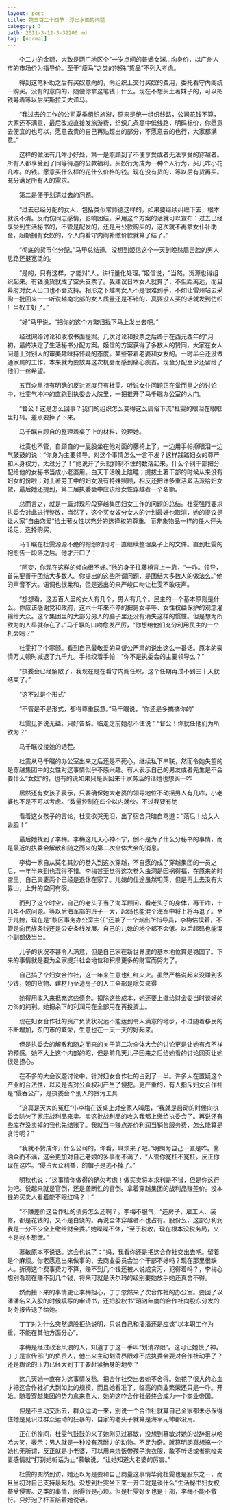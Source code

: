```yaml
---
layout: post
title: 第三百二十四节　浮出水面的问题
category: 3
path: 2011-3-12-3-32200.md
tag: [normal]
---
```


　　个二力的金额，大致是两广地区个"一岁点间的普嫡女渊…均身价，以广州人市的市场价为指导价。至于“瘦马”之类的特殊“货品”不列入考虑。

　　得到这笔补助之后有买奴意向的，向组织上交付买奴的费用，委托看守内阁统一购买。没有的意向的，随便你拿这笔钱干什么。现在不想买土著妹子的，可以把钱筹着等以后买斯拉夫大洋马。

　　“我过去的工作的公司夏季组织旅游，原来是统一组织线路，公司花钱不算，大家还不满意，最后改成直接发旅游费，组织几条高中低线路，明码标价，你愿意去便宜的也可以，愿意去贵的自己再贴超出的部分，不愿意去的也行，大家都满意。”

　　这样的做法有几咋小好处，第一是照顾到了不便享受或者无法享受的穿越者。所有人都享受到了同等待遇的公款福利。买奴行为成为一种个人行为，买几咋小花几咋。的钱。愿意买什么样的花什么价格的钱。现在没有货的，等以后有货再买。充分满足所有人的需求。

　　第二是便于划清过去的问题。

　　“过去已经分配的女人，包括类似常师德这样的，如果要继续纠缠下去，根本就说不清。反而伤同志感情，影响团结。采用这个方案的话就可以宣布：过去已经享受到生活秘书的，不管是配发的，还是用公款购买的，这次就不再拿女仆补助金，超额拥有女奴的，个人向看守内阁补缴价款就算了结了。”

　　“彻底的货币化分配。”马甲总结道。没想到姬信这个一天到晚愁眉苦脸的男人思路还挺宽泛的。

　　“是的，只有这样，才能对“人。讲行量化处理。”姬信说，“当然。货源也得组织起来。有钱没货就成了空头支票了。我建议日本女人就算了，不但距离远，而且幕府对女人出口也不会支持。相形之下越南女人不是很难到手，不如让雷州站去采购一批回来一一听说越南北部的女人质量还是不错的，真要没人买的话就发到仿织厂当奴工好了。”

　　“好”马甲说，“把你的这个方繁归拢下马上发出去吧。”

　　经过网络讨论和收取书面提案。几次讨论和投票之后终于在西元西年的"月初，最终决定了生活秘书分配方案。姬信的方案获得了多数人的赞同，大家在女人问题上对别人的审美趣味持怀疑的态度。某些带着老婆和女友的。一时半会还没做通家属的工作，本来就为要放弃这次机会而感到痛心疾首。现金分配至少还留给了他们一丝希望。

　　五百众里持有明确的反对态度只有杜雯。听说女仆问题正在堂而皇之的讨论中，杜雯气冲冲的直跑到执委会大院里，一把推开了马千瞩办公室的大门。

　　“督公！这是怎么回事？我们的组织怎么变得这么庸俗下流”杜雯的眼泪在眼眶里打转。差点要掉了下来。

　　马千瞩自顾自的整理着桌子上的材料，没理她。

　　杜雯也不管，自顾自的一屁股坐在他对面的藤椅上了，一边用手帕擦眼泪一边气鼓鼓的说：“你身为主要领导。对这个事情怎么一言不发？这样践踏妇女的尊严和人身权力，太过分了！”她说开了头就抑制不住的数落起来，什么个别干部把分配给他的女秘书当成小老婆用。白天干活晚上陪睡；提拔土著干部的时候从来没有妇女的份啦；对土著劳工中的妇女没有特殊照顾，相反还把许多重活累活派给妇女做，最后她还提到，第二届执委会中应该给女性穿越者一个名额。

　　总而言之，就是一篇对现阶段穿越集团妇女工作的问题的总结。杜雯强烈要求执委会对此进行整改，当然了，这个买女奴分女人的计划最好也取消，她的提议是让大家“自由恋爱”给土著女性以充分的选择权的尊重。而非象物品一样的任人评头论足，选择购买，

　　马千瞩在杜雯源源不绝的抱怨的同时一直继续整理桌子上的文件。直到杜雯的抱怨告一段落之后。他才开口了：

　　“阿变，你现在这样的倾向很不好。”他的身子往藤椅背上一靠，“一咋。领导，首先要善于团结大多数人。你提出的这些所谓问题，是团结大多数人的做法么。”他的声音不大。语调也很柔和，但是透出的来严峻口吻让杜雯不敢吱声。

　　“想想看，这五百人里的女人有几个，男人有几个。民主的一个基本原则是什么。你应该感谢党和政府，这六十年来不停的把男女平等、女性权益保护的观念灌输给大众。这个集团里的大部分男人的脑子里还没有消失这样的惯性。但是想为所欲为的人早就存在了。”马千瞩的口吻愈发严厉，“你想给他们充分利用民主的一个机会吗？”

　　杜雯打了个寒颤。看到自己最敬爱的马督公严肃的说出这么一番话。原本的豪情万丈顿时减退了九千九。手指绞着手帕：“你不是执委会的主要领导么？”

　　“执委会已经解散了，我现在是在看守内阁任职，这个任期再过不到三十天就结束了。”

　　“这不过是个形式”

　　“不管是不是形式，都得尊重民意。”马千瞩说，“你还是多搞搞你的”

　　杜雯见多说无益。只好告辞。临走之前她忍不住说：“督公！你就任他们为所欲为？”

　　马千瞩没接她的话茬。

　　杜雯从马千瞩的办公室出来之后还是不死心，继续私下串联，然而令她失望的是穿越集团中的女性对这事情似乎不感兴趣。有人表示自己的男友或者先生是不会要什么“女奴”的，也有的说如果只是买回来干家务活的话她也想买一咋

　　居然还有女孩子表示，只要确保她大老婆的领导地位不动摇男人有几咋，小老婆也不是不可以考虑。“数量控制在四个以内就伙。不过我要有绝

　　看着这女孩子的言论，杜雯欲哭无泪，出了宿舍只暗自骂道：“落后！给女人丢脸！”

　　最后她找到了李梅。李梅这几天心神不宁，倒不是为了什么分秘书的事情，而是最近的执委会解散和随之而来的第二次全体大会的消息。

　　李梅一家自从莫名其妙的卷入到这次穿越，不自愿的成了穿越集团的一员之后，一年半来到也混得不错。李梅甚至觉得这次卷入虫洞是因祸得福，在原来的时空里，自己夫妻两个已经是退休在家了。儿媳的仕途虽然坦荡，但是再上去没有大靠山，上升的空间有限。

　　而到了这个时空，自己的老头子当了海军顾问，看老头子的身体，再干咋，十几年不成问题。等以后海军部的班子一大，起码也能混个海军中将上将再退了。至于儿媳，现在是“黎区事务办公室主任”还兼了一个派出所指导员，李梅估摸着，不管是向民族条线还是公安条线发展。自己的儿媳的地个都不会低。以后起码也能混个副部级当当。

　　儿子的状况不甚令人满意，但是自己家在新世界里的基本地位算是稳固了。下来的事情就是要为全家提升社会地位和积攒更多的财富而努力了。

　　自己搞了个妇女合作社，这一年来生意也红红火火。虽然严格说起来没赚到多少钱，她的货物、建材乃至造房子的人工全部是除欠来得

　　她得用收入来抵充这些债务。扣除这些成本，她还要上缴给财金委当时谈好的力％的纯利。她把余下的利润用在全部用在再投资上。

　　现在妇女合作社的资产负债状况远不能达到令人满意的地步，不过随着移民的不断增加，东门市的繁荣，生意也在一天一天的好起来。

　　但是执委会的解散和随之而来的关于第二次全体大会的讨论更是让她有点不祥的预感。她不大上这个内部的昭，但是前几天儿子回来之后给她看的讨论网页让她很是担心。

　　在不多的大会议题讨论中。针对妇女合作社的占到了一半。许多人在置疑这个产业的合法性，以及是否对公众权利产生了侵犯。更严重的，有人指斥妇女合作社是“侵吞公产，是执委会个别人的贪污工具

　　“这真是天大的冤枉”小李梅在饭桌上对全家人叫屈，“我就是启动的时候向执委会除欠了家庄战利品来卖。卖这批战利品的收入我都上缴给执委会了。再说还有些库存没卖掉的我也先结账了。我就当中赚点差价利润当销售服务费，怎么能算是贪污呢？”

　　“我就不赞成你开什么公司的，你看，麻烦来了吧。”明朗为自己一直是咋。酱油众而不满，这会更加对自己老娘的多事而不满了，“人管你冤枉不冤枉。反正你现在这咋。“侵占大众利益，的帽子是逃不掉了。”

　　明秋也说：“这事情你做得的确欠考虑！做买卖将本求利是不错，但是你这行为吧。说起来就是官倒，还是垄断性的官倒。拿着穿越集团的战利品赚差价。没本钱的买卖人看着能不眼红吗？！”

　　“不赚差价这合作社的债务怎么还啊？。李梅不服气，“造房子，雇工人、装修，都是花钱的，又不是白饶的。再说全体穿越者不也占有。股份么，这部分利润我是一分不少全上缴给财金委。”她喋喋不休，“至于税收，现在根本没税务局，又不是我不想缴。”

　　慕敏原本不说话。这会也说了：“妈，我看你还是把这合作社交出去吧。留着是个麻烦。你老愿意出来做事的，去商业委员会当个干部不好吗？现在那里很缺人。折腾这个费事费力不算，赚不到几个钱还被人说成贪污，犯得着吗？，李梅心想别看现在赚不到几个钱，将来可就是沃尔玛的级别要她放手她还真舍不得。

　　然而接下来的事情更让李梅担心，丁丁忽然来了次合作社的办公室。要回了以潘潘名义入股的时候填写的申请书，还把股权书”昭汹年度的合作社向股东分发的财务报告退了给她。

　　丁丁对为什么突然退股拒绝说明，只说自己和潘潘还是应该“以本职工作为重，不能在其他方面分心”。

　　李梅是经过政治风浪的人，知道丁丁这一手叫“划清界限”。这可让她慌了神。丁丁是宣传部门的负责人，他出来主动划清界限难不成执委会耍对合作社动手了？还是舆论的压力已经大到丁丁要赶紧抽身的地步？

　　这几天她一直在为这事情发愁。把合作社交出去她不舍得。她花了很大的心血才把这合作社扩大到如此的规模，而且她看准了，临高的商业繁荣还只是一咋。开始。随着穿越集团的势力愈来愈大，她的这咋合作社最终会成为一个商业帝国。

　　但是不主动交出去，群众运动一来，别说一个合作社就算自己全家都未必保得住她是见识过群众运动的狂暴的，自家的老头子就算是海军元帅都没用。

　　正在彷徨间，杜雯气鼓鼓的来了她刚见过慕敏，没想到慕敏对她的说辞报以哈哈大笑，表示：男人就是一种没有忍耐力的动物。不足为奇。就算明朗真想搞一个她也无所谓，反正就是小老婆，可以用来烧饭带孩子洗衣服，敢不听话或者挑唆夫妻感情就“打到她听话为止”慕敏说，“让她知道大老婆的厉害。”

　　杜雯的突然到访，她还以为是要和自己商量这事情毕竟杜雯也是股东之一，而且当初对自己支持最起劲。没想到杜雯坐下来一开口就是谈什么“生活秘书妇女权益受侵害。之类的事情，闹得很是心烦。但是杜雯好歹也是干部，李梅不能不敷衍。只好泡了杯茶陪着她说话。
